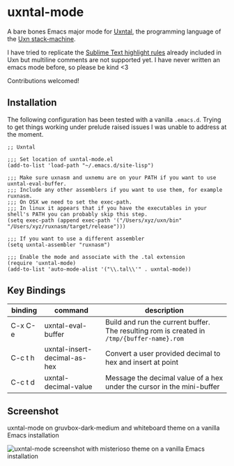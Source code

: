 # uxntal-mode

A bare bones Emacs major mode for [Uxntal](https://wiki.xxiivv.com/site/uxntal.html), the programming language of the [Uxn stack-machine](https://wiki.xxiivv.com/site/uxn.html).

I have tried to replicate the [Sublime Text highlight rules](https://git.sr.ht/~rabbits/uxn/tree/master/item/etc/tal.sublime-syntax) already included in Uxn but multiline comments are not supported yet. I have never written an emacs mode before, so please be kind <3

Contributions welcomed!

## Installation

The following configuration has been tested with a vanilla `.emacs.d`. Trying to get things working under prelude raised issues I was unable to address at the moment. 

```elisp
;; Uxntal

;;; Set location of uxntal-mode.el
(add-to-list 'load-path "~/.emacs.d/site-lisp")

;;; Make sure uxnasm and uxnemu are on your PATH if you want to use uxntal-eval-buffer.
;;; Include any other assemblers if you want to use them, for example ruxnasm.
;;; On OSX we need to set the exec-path.
;;; In linux it appears that if you have the executables in your shell's PATH you can probably skip this step.
(setq exec-path (append exec-path '("/Users/xyz/uxn/bin" "/Users/xyz/ruxnasm/target/release")))

;;; If you want to use a different assembler
(setq uxntal-assembler "ruxnasm")

;;; Enable the mode and associate with the .tal extension 
(require 'uxntal-mode)
(add-to-list 'auto-mode-alist '("\\.tal\\'" . uxntal-mode))
```
## Key Bindings

|binding|command|description|
|--|--|--|
|C-x C-e| uxntal-eval-buffer|Build and run the current buffer. The resulting rom is created in `/tmp/{buffer-name}.rom`|
|C-c t h| uxntal-insert-decimal-as-hex|Convert a user provided decimal to hex and insert at point|
|C-c t d| uxntal-decimal-value|Message the decimal value of a hex under the cursor in the mini-buffer|

## Screenshot

uxntal-mode on gruvbox-dark-medium and whiteboard theme on a vanilla Emacs installation

![uxntal-mode screenshot with misterioso theme on a vanilla Emacs installation](uxntal-mode.png)
